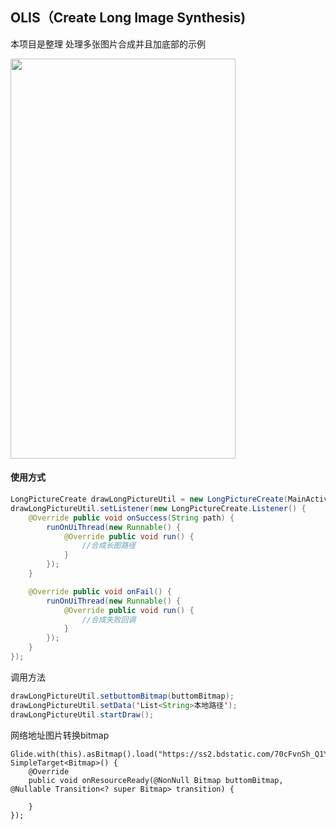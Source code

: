 ## OLIS（Create Long Image Synthesis)
本项目是整理 处理多张图片合成并且加底部的示例
 
<img src="https://upload-images.jianshu.io/upload_images/1917623-bc8a2a616b217b7a.gif?imageMogr2/auto-orient/strip|imageView2/2/w/480/format/webp"  width="360" height="640" align="bottom" />



#### 使用方式

```java
LongPictureCreate drawLongPictureUtil = new LongPictureCreate(MainActivity.this);
drawLongPictureUtil.setListener(new LongPictureCreate.Listener() {
    @Override public void onSuccess(String path) {
        runOnUiThread(new Runnable() {
            @Override public void run() { 
                //合成长图路径
            }
        });
    }

    @Override public void onFail() {
        runOnUiThread(new Runnable() {
            @Override public void run() {
                //合成失败回调
            }
        });
    }
});

```

调用方法

```java
drawLongPictureUtil.setbuttomBitmap(buttomBitmap);
drawLongPictureUtil.setData('List<String>本地路径');
drawLongPictureUtil.startDraw();
```

网络地址图片转换bitmap

```
Glide.with(this).asBitmap().load("https://ss2.bdstatic.com/70cFvnSh_Q1YnxGkpoWK1HF6hhy/it/u=2800997457,1841442195&fm=26&gp=0.jpg").into(new SimpleTarget<Bitmap>() {
    @Override
    public void onResourceReady(@NonNull Bitmap buttomBitmap, @Nullable Transition<? super Bitmap> transition) {
 
    }
});
```